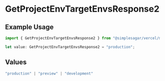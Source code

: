 # GetProjectEnvTargetEnvsResponse2

## Example Usage

```typescript
import { GetProjectEnvTargetEnvsResponse2 } from "@simplesagar/vercel/models/getprojectenvop.js";

let value: GetProjectEnvTargetEnvsResponse2 = "production";
```

## Values

```typescript
"production" | "preview" | "development"
```